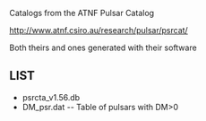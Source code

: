Catalogs from the ATNF Pulsar Catalog

http://www.atnf.csiro.au/research/pulsar/psrcat/

Both theirs and ones generated with their software

LIST
----

* psrcta_v1.56.db
* DM_psr.dat -- Table of pulsars with DM>0
